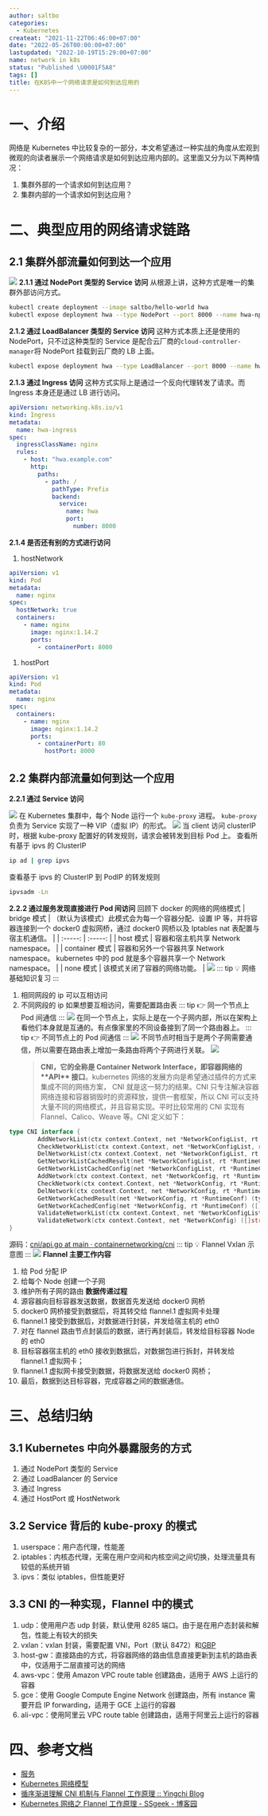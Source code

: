 ```yaml
---
author: saltbo
categories:
  - Kubernetes
createat: "2021-11-22T06:46:00+07:00"
date: "2022-05-26T00:00:00+07:00"
lastupdated: "2022-10-19T15:29:00+07:00"
name: network in k8s
status: "Published \U0001F5A8"
tags: []
title: 在K8S中一个网络请求是如何到达应用的
---
```


# 一、介绍

网络是 Kubernetes 中比较复杂的一部分，本文希望通过一种实战的角度从宏观到微观的向读者展示一个网络请求是如何到达应用内部的。这里面又分为以下两种情况：

1. 集群外部的一个请求如何到达应用？
2. 集群内部的一个请求如何到达应用？

# 二、典型应用的网络请求链路

## 2.1 集群外部流量如何到达一个应用

![](/images/posts/network%20in%20k8s/s3.us-west-2.amazonaws.com_74256f48-d6e6-4515-9fa1-02c0f7693b43.png)
**2.1.1 通过 NodePort 类型的 Service 访问**
从根源上讲，这种方式是唯一的集群外部访问方式。

```bash
kubectl create deployment --image saltbo/hello-world hwa
kubectl expose deployment hwa --type NodePort --port 8000 --name hwa-np
```

**2.1.2 通过 LoadBalancer 类型的 Service 访问**
这种方式本质上还是使用的 NodePort，只不过这种类型的 Service 是配合云厂商的`cloud-controller-manager`将 NodePort 挂载到云厂商的 LB 上面。

```bash
kubectl expose deployment hwa --type LoadBalancer --port 8000 --name hwa-lb
```

**2.1.3 通过 Ingress 访问**
这种方式实际上是通过一个反向代理转发了请求。而 Ingress 本身还是通过 LB 进行访问。

```yaml
apiVersion: networking.k8s.io/v1
kind: Ingress
metadata:
  name: hwa-ingress
spec:
  ingressClassName: nginx
  rules:
    - host: "hwa.example.com"
      http:
        paths:
          - path: /
            pathType: Prefix
            backend:
              service:
                name: hwa
                port:
                  number: 8000
```

**2.1.4 是否还有别的方式进行访问**

1. hostNetwork

```yaml
apiVersion: v1
kind: Pod
metadata:
  name: nginx
spec:
  hostNetwork: true
  containers:
    - name: nginx
      image: nginx:1.14.2
      ports:
        - containerPort: 8000
```

1. hostPort

```yaml
apiVersion: v1
kind: Pod
metadata:
  name: nginx
spec:
  containers:
    - name: nginx
      image: nginx:1.14.2
      ports:
        - containerPort: 80
          hostPort: 8000
```

## 2.2 集群内部流量如何到达一个应用

**2.2.1 通过 Service 访问**

![](/images/posts/network%20in%20k8s/s3.us-west-2.amazonaws.com_b9465a2a-d7af-410c-bc10-d00790ca9f78.png)
在 Kubernetes 集群中，每个 Node 运行一个 `kube-proxy` 进程。 `kube-proxy` 负责为 Service 实现了一种 VIP（虚拟 IP）的形式。
![](/images/posts/network%20in%20k8s/li.feishu.cn_)
当 client 访问 clusterIP 时，根据 kube-proxy 配置好的转发规则，请求会被转发到目标 Pod 上。
查看所有基于 ipvs 的 ClusterIP

```bash
ip ad | grep ipvs
```

查看基于 ipvs 的 ClusterIP 到 PodIP 的转发规则

```bash
ipvsadm -Ln
```

**2.2.2 通过服务发现直接进行 Pod 间访问**
回顾下 docker 的网络的网络模式
| bridge 模式 | （默认为该模式）此模式会为每一个容器分配、设置 IP 等，并将容器连接到一个 docker0 虚拟网桥，通过 docker0 网桥以及 Iptables nat 表配置与宿主机通信。 |
| :-----: | :-----: |
| host 模式 | 容器和宿主机共享 Network namespace。 |
| container 模式 | 容器和另外一个容器共享 Network namespace。 kubernetes 中的 pod 就是多个容器共享一个 Network namespace。 |
| none 模式 | 该模式关闭了容器的网络功能。 |
![](/images/posts/network%20in%20k8s/li.feishu.cn_)
::: tip 💡
网络基础知识复习
:::

1. 相同网段的 ip 可以互相访问
2. 不同网段的 ip 如果想要互相访问，需要配置路由表
   ::: tip 👉
   同一个节点上 Pod 间通信
   :::
   ![](/images/posts/network%20in%20k8s/li.feishu.cn_)
   在同一个节点上，实际上是在一个子网内部，所以在架构上看他们本身就是互通的。有点像家里的不同设备接到了同一个路由器上。
   ::: tip 👉
   不同节点上的 Pod 间通信
   :::
   ![](/images/posts/network%20in%20k8s/li.feishu.cn_)
   不同节点时相当于是两个子网需要通信，所以需要在路由表上增加一条路由将两个子网进行关联。
   ![](/images/posts/network%20in%20k8s/li.feishu.cn_)
   > **CNI，它的全称是 Container Network Interface，即容器网络的 \*\***API\***\* 接口**。kubernetes 网络的发展方向是希望通过插件的方式来集成不同的网络方案， CNI 就是这一努力的结果。CNI 只专注解决容器网络连接和容器销毁时的资源释放，提供一套框架，所以 CNI 可以支持大量不同的网络模式，并且容易实现。平时比较常用的 CNI 实现有 Flannel、Calico、Weave 等。CNI 定义如下：

```go
type CNI interface {
        AddNetworkList(ctx context.Context, net *NetworkConfigList, rt *RuntimeConf) (types.Result, error)
        CheckNetworkList(ctx context.Context, net *NetworkConfigList, rt *RuntimeConf) error
        DelNetworkList(ctx context.Context, net *NetworkConfigList, rt *RuntimeConf) error
        GetNetworkListCachedResult(net *NetworkConfigList, rt *RuntimeConf) (types.Result, error)
        GetNetworkListCachedConfig(net *NetworkConfigList, rt *RuntimeConf) ([]byte, *RuntimeConf, error)
        AddNetwork(ctx context.Context, net *NetworkConfig, rt *RuntimeConf) (types.Result, error)
        CheckNetwork(ctx context.Context, net *NetworkConfig, rt *RuntimeConf) error
        DelNetwork(ctx context.Context, net *NetworkConfig, rt *RuntimeConf) error
        GetNetworkCachedResult(net *NetworkConfig, rt *RuntimeConf) (types.Result, error)
        GetNetworkCachedConfig(net *NetworkConfig, rt *RuntimeConf) ([]byte, *RuntimeConf, error)
        ValidateNetworkList(ctx context.Context, net *NetworkConfigList) ([]string, error)
        ValidateNetwork(ctx context.Context, net *NetworkConfig) ([]string, error)
}
```

源码：[cni/api.go at main · containernetworking/cni](https://github.com/containernetworking/cni/blob/main/libcni/api.go#L80)
::: tip 💡
Flannel Vxlan 示意图
:::
![](/images/posts/network%20in%20k8s/li.feishu.cn_)
**Flannel 主要工作内容**

1. 给 Pod 分配 IP
2. 给每个 Node 创建一个子网
3. 维护所有子网的路由
   **数据传递过程**
4. 源容器向目标容器发送数据，数据首先发送给 docker0 网桥
5. docker0 网桥接受到数据后，将其转交给 flannel.1 虚拟网卡处理
6. flannel.1 接受到数据后，对数据进行封装，并发给宿主机的 eth0
7. 对在 flannel 路由节点封装后的数据，进行再封装后，转发给目标容器 Node 的 eth0
8. 目标容器宿主机的 eth0 接收到数据后，对数据包进行拆封，并转发给 flannel.1 虚拟网卡；
9. flannel.1 虚拟网卡接受到数据，将数据发送给 docker0 网桥；
10. 最后，数据到达目标容器，完成容器之间的数据通信。

# 三、总结归纳

## 3.1 Kubernetes 中向外暴露服务的方式

1. 通过 NodePort 类型的 Service
2. 通过 LoadBalancer 的 Service
3. 通过 Ingress
4. 通过 HostPort 或 HostNetwork

## 3.2 Service 背后的 kube-proxy 的模式

1. userspace：用户态代理，性能差
2. iptables：内核态代理，无需在用户空间和内核空间之间切换，处理流量具有较低的系统开销
3. ipvs：类似 iptables，但性能更好

## 3.3 CNI 的一种实现，Flannel 中的模式

1. udp：使用用户态 udp 封装，默认使用 8285 端口。由于是在用户态封装和解包，性能上有较大的损失
2. vxlan：vxlan 封装，需要配置 VNI，Port（默认 8472）和[GBP](https://github.com/torvalds/linux/commit/3511494ce2f3d3b77544c79b87511a4ddb61dc89)
3. host-gw：直接路由的方式，将容器网络的路由信息直接更新到主机的路由表中，仅适用于二层直接可达的网络
4. aws-vpc：使用 Amazon VPC route table 创建路由，适用于 AWS 上运行的容器
5. gce：使用 Google Compute Engine Network 创建路由，所有 instance 需要开启 IP forwarding，适用于 GCE 上运行的容器
6. ali-vpc：使用阿里云 VPC route table 创建路由，适用于阿里云上运行的容器

# 四、参考文档

- [服务](https://kubernetes.io/zh/docs/concepts/services-networking/service/)
- [Kubernetes 网络模型](https://kuboard.cn/learning/k8s-intermediate/service/network.html#kubernetes%E5%9F%BA%E6%9C%AC%E6%A6%82%E5%BF%B5)
- [循序渐进理解 CNI 机制与 Flannel 工作原理 :: Yingchi Blog](https://blog.yingchi.io/posts/2020/8/k8s-flannel.html)
- [Kubernetes 网络之 Flannel 工作原理 - SSgeek - 博客园](https://www.cnblogs.com/ssgeek/p/11492150.html)

